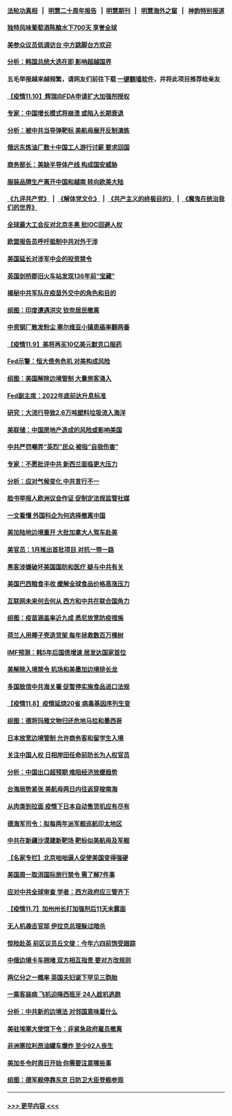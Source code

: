 #### [法轮功真相](https://github.com/gfw-breaker/truth/blob/master/README.md?t=0) &nbsp;&nbsp;|&nbsp;&nbsp; [明慧二十周年报告](https://github.com/gfw-breaker/mh-reports/blob/master/README.md?t=0) &nbsp;&nbsp;|&nbsp;&nbsp;[明慧期刊](https://github.com/gfw-breaker/mh-qikan) &nbsp;&nbsp;|&nbsp;&nbsp; [明慧海外之窗](https://github.com/gfw-breaker/mh-news/blob/master/README.md?t=0) &nbsp;&nbsp;|&nbsp;&nbsp; [神韵特别报道](https://github.com/gfw-breaker/mh-news/blob/master/shenyun.md?t=0)
#### [独特风味葡萄酒陈酿水下700天 享誉全球](../pages/nsc418/n13365975.md?t=11110050) 
#### [美参众议员低调访台 中方跳脚台方欢迎](../pages/nsc418/n13367325.md?t=11110050) 
#### [分析：韩国总统大选在即 影响超越国界](../pages/nsc418/n13367060.md?t=11110050) 
#### 五毛举报越来越频繁，请网友们前往下载 [一键翻墙软件](https://github.com/gfw-breaker/ssr-accounts)，并将此项目推荐给亲友
#### [【疫情11.10】辉瑞向FDA申请扩大加强剂授权](../pages/nsc418/n13366954.md?t=11110050) 
#### [专家：中国增长模式将崩溃 或陷入长期衰退](../pages/nsc418/n13366549.md?t=11110050) 
#### [分析：被中共当导弹靶标 美航母展开反制演练](../pages/nsc418/n13366042.md?t=11110050) 
#### [俄远东炼油厂数十中国工人游行讨薪 要求回国](../pages/nsc418/n13366050.md?t=11110050) 
#### [商务部长：美缺半导体产线 构成国安威胁](../pages/nsc418/n13366040.md?t=11110050) 
#### [服装品牌生产离开中国和越南 转向欧美大陆](../pages/nsc418/n13365466.md?t=11110050) 
#### [《九评共产党》](https://github.com/begood0513/9ping.md/blob/master/README.md) &nbsp;|&nbsp; [《解体党文化》](../../../../jtdwh.md/blob/master/README.md)  &nbsp;|&nbsp; [《共产主义的终极目的》](../../../../gczydzjmd.md/blob/master/README.md) &nbsp;|&nbsp; [《魔鬼在统治我们的世界》](../../../../mgztzwmdsj.md/blob/master/README.md) 
#### [全球最大工会反对北京冬奥 批IOC回避人权](../pages/nsc418/n13365493.md?t=11110050) 
#### [欧盟报告员呼吁抵制中共对外干涉](../pages/nsc418/n13365527.md?t=11110050) 
#### [美国延长对涉军中企的投资禁令](../pages/nsc418/n13365498.md?t=11110050) 
#### [英国剑桥郡旧火车站发现136年前“宝藏”](../pages/nsc418/n13365040.md?t=11110050) 
#### [揭秘中共军队在疫苗外交中的角色和目的](../pages/nsc418/n13365153.md?t=11110050) 
#### [组图：印度遭遇洪灾 钦奈居民撤离](../pages/nsc418/n13364992.md?t=11110050) 
#### [中资钢厂散发粉尘 塞尔维亚小镇患癌率翻两番](../pages/nsc418/n13364897.md?t=11110050) 
#### [【疫情11.9】美将再买10亿美元默克口服药](../pages/nsc418/n13363384.md?t=11110050) 
#### [Fed示警：恒大债务危机 对美构成风险](../pages/nsc418/n13364708.md?t=11110050) 
#### [组图：美国解除边境管制 大量旅客涌入](../pages/nsc418/n13364696.md?t=11110050) 
#### [Fed副主席：2022年底前达升息标准](../pages/nsc418/n13364843.md?t=11110050) 
#### [研究：大流行导致2.6万吨塑料垃圾流入海洋](../pages/nsc418/n13364417.md?t=11110050) 
#### [美联储：中国房地产造成的风险或影响美国](../pages/nsc418/n13363970.md?t=11110050) 
#### [中共严罚嘲弄“英烈”民众 被指“自我伤害”](../pages/nsc418/n13363684.md?t=11110050) 
#### [专家：不愿批评中共 新西兰面临更大压力](../pages/nsc418/n13363844.md?t=11110050) 
#### [分析：应对气候变化 中共言行不一](../pages/nsc418/n13363379.md?t=11110050) 
#### [脸书举报人欧洲议会作证 促制定法规监管社媒](../pages/nsc418/n13363236.md?t=11110050) 
#### [一文看懂 外国科企为何选择撤离中国](../pages/nsc418/n13351520.md?t=11110050) 
#### [美加陆地边境重开 大批加拿大人驾车赴美](../pages/nsc418/n13363285.md?t=11110050) 
#### [美官员：1月推出首批项目 对抗一带一路](../pages/nsc418/n13363145.md?t=11110050) 
#### [黑客涉嫌破坏美国国防和医疗 疑与中共有关](../pages/nsc418/n13362753.md?t=11110050) 
#### [美国巴西粮食丰收 缓解全球食品价格高涨压力](../pages/nsc418/n13362471.md?t=11110050) 
#### [互联网未来何去何从 西方和中共在联合国角力](../pages/nsc418/n13362882.md?t=11110050) 
#### [组图：疫苗涵盖率近九成 悉尼放宽防疫措施](../pages/nsc418/n13361675.md?t=11110050) 
#### [荷兰人用椰子壳造货架 每年拯救数百万棵树](../pages/nsc418/n13360872.md?t=11110050) 
#### [IMF预测：韩5年后国债增速 居发达国家首位](../pages/nsc418/n13361185.md?t=11110050) 
#### [美解除入境禁令 机场和美墨加边境排长龙](../pages/nsc418/n13361866.md?t=11110050) 
#### [多国致信中共海关署 促暂停实施食品进口法规](../pages/nsc418/n13362116.md?t=11110050) 
#### [【疫情11.8】疫情延烧20省 病毒基因序列生变](../pages/nsc418/n13361227.md?t=11110050) 
#### [组图：德将玛雅文物归还危地马拉和墨西哥](../pages/nsc418/n13361352.md?t=11110050) 
#### [日本放宽边境管制 允许商务客和留学生入境](../pages/nsc418/n13361496.md?t=11110050) 
#### [关注中国人权 日相岸田任命前防长为人权官员](../pages/nsc418/n13361113.md?t=11110050) 
#### [分析：中国出口超预期 难阻经济放缓趋势](../pages/nsc418/n13360712.md?t=11110050) 
#### [台海局势紧张 美航母两日内往返穿梭南海](../pages/nsc418/n13360836.md?t=11110050) 
#### [从肉类到拉面 疫情下日本自动售货机应有尽有](../pages/nsc418/n13360465.md?t=11110050) 
#### [德海军司令：拟每两年派军舰巡航印太地区](../pages/nsc418/n13360474.md?t=11110050) 
#### [中共在新疆沙漠建新靶场 靶标似美航母及军舰](../pages/nsc418/n13360009.md?t=11110050) 
#### [【名家专栏】北京咄咄逼人促使美国变得强硬](../pages/nsc418/n13355939.md?t=11110050) 
#### [美国周一取消国际旅行禁令 需了解7件事](../pages/nsc418/n13359845.md?t=11110050) 
#### [应对中共全球审查 学者：西方政府应三管齐下](../pages/nsc418/n13354082.md?t=11110050) 
#### [【疫情11.7】加州州长打加强剂后11天未露面](../pages/nsc418/n13359330.md?t=11110050) 
#### [无人机袭击官邸 伊拉克总理躲过暗杀](../pages/nsc418/n13358772.md?t=11110050) 
#### [惊险赴英 前区议员丘文俊：今年六四前饱受跟踪](../pages/nsc418/n13358644.md?t=11110050) 
#### [中俄边境卡车拥堵 双方相互指责 要对方改规则](../pages/nsc418/n13358513.md?t=11110050) 
#### [两亿分之一概率 英国夫妇诞下罕见三胞胎](../pages/nsc418/n13357471.md?t=11110050) 
#### [一乘客装病 飞机迫降西班牙 24人趁机逃跑](../pages/nsc418/n13358460.md?t=11110050) 
#### [分析：中共新的边境法 对邻国意味着什么](../pages/nsc418/n13358299.md?t=11110050) 
#### [美驻埃塞大使馆下令：非紧急政府雇员撤离](../pages/nsc418/n13358348.md?t=11110050) 
#### [非洲塞拉利昂油罐车爆炸 至少92人丧生](../pages/nsc418/n13358331.md?t=11110050) 
#### [美加冬令时周日开始 你需要注意哪些事](../pages/nsc418/n13356446.md?t=11110050) 
#### [组图：德军舰停靠东京 日防卫大臣登舰参观](../pages/nsc418/n13357507.md?t=11110050) 

----
#### [ >>> 更早内容 <<< ](../indexes/nsc418-earlier.md)
